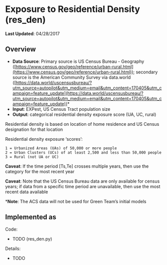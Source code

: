# Exposure to Residential Density (res_den)

**Last Updated**: 04/28/2017

## Overview

- **Data Source**: Primary source is US Census Bureau - Geography ([https://www.census.gov/geo/reference/urban-rural.html](https://www.census.gov/geo/reference/urban-rural.html)); secondary source is the American Community Survey via data.world ([https://data.world/uscensusbureau/?utm_source=autopilot&utm_medium=email&utm_content=170405&utm_campaign=feature_update](https://data.world/uscensusbureau/?utm_source=autopilot&utm_medium=email&utm_content=170405&utm_campaign=feature_update))*
- **Input**: EXPest, US Census Tract population size
- **Output**: categorical residential density exposure score (UA, UC, rural)

Residential density is based on location of home residence and US Census designation for that location

Residential density exposure ‘scores’:

```
1 = Urbanized Areas (UAs) of 50,000 or more people
2 = Urban Clusters (UCs) of at least 2,500 and less than 50,000 people
3 = Rural (not UA or UC)
```

**Caveat**: If the time period [Ts,Te] crosses multiple years, then use the category for the most recent year

**Caveat**: Note that the US Census Bureau data are only available for census years; if data from a specific time period are unavailable, then use the most recent data available 

***Note**: The ACS data will not be used for Green Team’s initial models

## Implemented as

Code: 

- TODO (res_den.py)

Details:

- TODO

